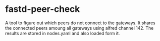 # fastd-peer-check
A tool to figure out which peers do not connect to the gateways.
It shares the connected peers amoung all gateways using alfred channel 142.
The results are stored in nodes.yaml and also loaded form it.
